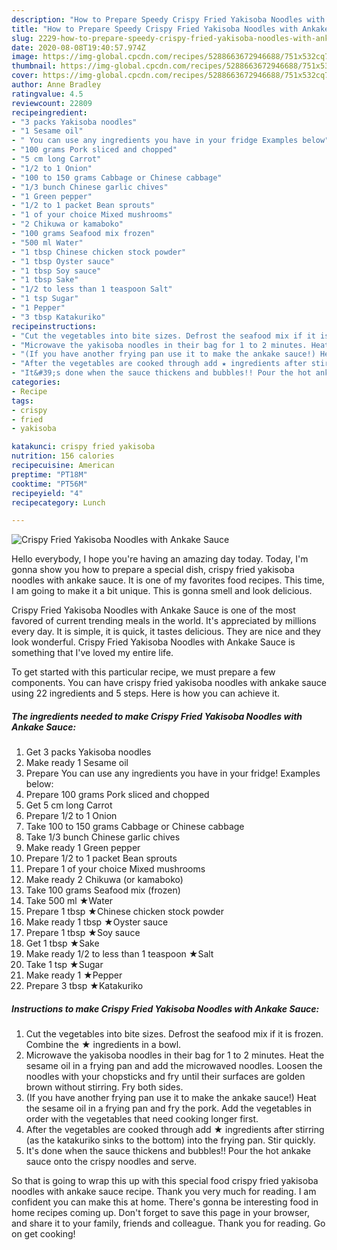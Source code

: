 ```yaml
---
description: "How to Prepare Speedy Crispy Fried Yakisoba Noodles with Ankake Sauce"
title: "How to Prepare Speedy Crispy Fried Yakisoba Noodles with Ankake Sauce"
slug: 2229-how-to-prepare-speedy-crispy-fried-yakisoba-noodles-with-ankake-sauce
date: 2020-08-08T19:40:57.974Z
image: https://img-global.cpcdn.com/recipes/5288663672946688/751x532cq70/crispy-fried-yakisoba-noodles-with-ankake-sauce-recipe-main-photo.jpg
thumbnail: https://img-global.cpcdn.com/recipes/5288663672946688/751x532cq70/crispy-fried-yakisoba-noodles-with-ankake-sauce-recipe-main-photo.jpg
cover: https://img-global.cpcdn.com/recipes/5288663672946688/751x532cq70/crispy-fried-yakisoba-noodles-with-ankake-sauce-recipe-main-photo.jpg
author: Anne Bradley
ratingvalue: 4.5
reviewcount: 22809
recipeingredient:
- "3 packs Yakisoba noodles"
- "1 Sesame oil"
- " You can use any ingredients you have in your fridge Examples below"
- "100 grams Pork sliced and chopped"
- "5 cm long Carrot"
- "1/2 to 1 Onion"
- "100 to 150 grams Cabbage or Chinese cabbage"
- "1/3 bunch Chinese garlic chives"
- "1 Green pepper"
- "1/2 to 1 packet Bean sprouts"
- "1 of your choice Mixed mushrooms"
- "2 Chikuwa or kamaboko"
- "100 grams Seafood mix frozen"
- "500 ml Water"
- "1 tbsp Chinese chicken stock powder"
- "1 tbsp Oyster sauce"
- "1 tbsp Soy sauce"
- "1 tbsp Sake"
- "1/2 to less than 1 teaspoon Salt"
- "1 tsp Sugar"
- "1 Pepper"
- "3 tbsp Katakuriko"
recipeinstructions:
- "Cut the vegetables into bite sizes. Defrost the seafood mix if it is frozen. Combine the ★ ingredients in a bowl."
- "Microwave the yakisoba noodles in their bag for 1 to 2 minutes. Heat the sesame oil in a frying pan and add the microwaved noodles. Loosen the noodles with your chopsticks and fry until their surfaces are golden brown without stirring. Fry both sides."
- "(If you have another frying pan use it to make the ankake sauce!) Heat the sesame oil in a frying pan and fry the pork. Add the vegetables in order with the vegetables that need cooking longer first."
- "After the vegetables are cooked through add ★ ingredients after stirring (as the katakuriko sinks to the bottom) into the frying pan. Stir quickly."
- "It&#39;s done when the sauce thickens and bubbles!! Pour the hot ankake sauce onto the crispy noodles and serve."
categories:
- Recipe
tags:
- crispy
- fried
- yakisoba

katakunci: crispy fried yakisoba 
nutrition: 156 calories
recipecuisine: American
preptime: "PT18M"
cooktime: "PT56M"
recipeyield: "4"
recipecategory: Lunch

---
```



![Crispy Fried Yakisoba Noodles with Ankake Sauce](https://img-global.cpcdn.com/recipes/5288663672946688/751x532cq70/crispy-fried-yakisoba-noodles-with-ankake-sauce-recipe-main-photo.jpg)

Hello everybody, I hope you're having an amazing day today. Today, I'm gonna show you how to prepare a special dish, crispy fried yakisoba noodles with ankake sauce. It is one of my favorites food recipes. This time, I am going to make it a bit unique. This is gonna smell and look delicious.



Crispy Fried Yakisoba Noodles with Ankake Sauce is one of the most favored of current trending meals in the world. It's appreciated by millions every day. It is simple, it is quick, it tastes delicious. They are nice and they look wonderful. Crispy Fried Yakisoba Noodles with Ankake Sauce is something that I've loved my entire life.


To get started with this particular recipe, we must prepare a few components. You can have crispy fried yakisoba noodles with ankake sauce using 22 ingredients and 5 steps. Here is how you can achieve it.

<!--inarticleads1-->

##### The ingredients needed to make Crispy Fried Yakisoba Noodles with Ankake Sauce:

1. Get 3 packs Yakisoba noodles
1. Make ready 1 Sesame oil
1. Prepare  You can use any ingredients you have in your fridge! Examples below:
1. Prepare 100 grams Pork sliced and chopped
1. Get 5 cm long Carrot
1. Prepare 1/2 to 1 Onion
1. Take 100 to 150 grams Cabbage or Chinese cabbage
1. Take 1/3 bunch Chinese garlic chives
1. Make ready 1 Green pepper
1. Prepare 1/2 to 1 packet Bean sprouts
1. Prepare 1 of your choice Mixed mushrooms
1. Make ready 2 Chikuwa (or kamaboko)
1. Take 100 grams Seafood mix (frozen)
1. Take 500 ml ★Water
1. Prepare 1 tbsp ★Chinese chicken stock powder
1. Make ready 1 tbsp ★Oyster sauce
1. Prepare 1 tbsp ★Soy sauce
1. Get 1 tbsp ★Sake
1. Make ready 1/2 to less than 1 teaspoon ★Salt
1. Take 1 tsp ★Sugar
1. Make ready 1 ★Pepper
1. Prepare 3 tbsp ★Katakuriko




<!--inarticleads2-->

##### Instructions to make Crispy Fried Yakisoba Noodles with Ankake Sauce:

1. Cut the vegetables into bite sizes. Defrost the seafood mix if it is frozen. Combine the ★ ingredients in a bowl.
1. Microwave the yakisoba noodles in their bag for 1 to 2 minutes. Heat the sesame oil in a frying pan and add the microwaved noodles. Loosen the noodles with your chopsticks and fry until their surfaces are golden brown without stirring. Fry both sides.
1. (If you have another frying pan use it to make the ankake sauce!) Heat the sesame oil in a frying pan and fry the pork. Add the vegetables in order with the vegetables that need cooking longer first.
1. After the vegetables are cooked through add ★ ingredients after stirring (as the katakuriko sinks to the bottom) into the frying pan. Stir quickly.
1. It&#39;s done when the sauce thickens and bubbles!! Pour the hot ankake sauce onto the crispy noodles and serve.




So that is going to wrap this up with this special food crispy fried yakisoba noodles with ankake sauce recipe. Thank you very much for reading. I am confident you can make this at home. There's gonna be interesting food in home recipes coming up. Don't forget to save this page in your browser, and share it to your family, friends and colleague. Thank you for reading. Go on get cooking!
